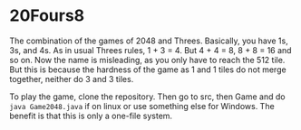 # 20Fours8
The combination of the games of 2048 and Threes. Basically, you have 1s, 3s, and 4s. As in usual Threes rules, 1 + 3 = 4. But 4 + 4 = 8, 8 + 8 = 16 and so on. Now the name is misleading, as you only have to reach the 512 tile. But this is because the hardness of the game as 1 and 1 tiles do not merge together, neither do 3 and 3 tiles. 

To play the game, clone the repository. Then go to src, then Game and do `java Game2048.java` if on linux or use something else for Windows. The benefit is that this is only a one-file system. 


